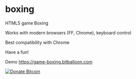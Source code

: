 # boxing
HTML5 game Boxing

Works with modern browsers (FF, Chrome), keyboard control

Best compatibility with Chrome

Have a fun!

Demo https://game-boxing.bitballoon.com

[![Donate Bitcoin](https://img.shields.io/badge/donate-bitcoin-orange.svg)](https://olegpatron1992.github.io/)
